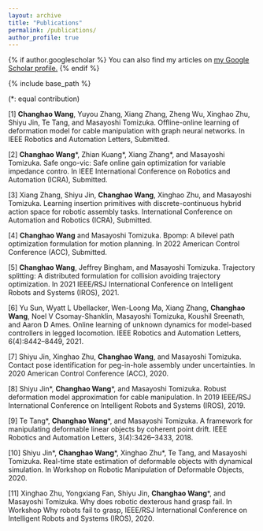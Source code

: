 ```yaml
---
layout: archive
title: "Publications"
permalink: /publications/
author_profile: true
---
```


{% if author.googlescholar %}
  You can also find my articles on <u><a href="{{author.googlescholar}}">my Google Scholar profile</a>.</u>
{% endif %}

{% include base_path %}

(\*: equal contribution)


[1] **Changhao Wang**, Yuyou Zhang, Xiang Zhang, Zheng Wu, Xinghao Zhu, Shiyu Jin, Te Tang, and Masayoshi Tomizuka. Offline-online learning of deformation model for cable manipulation with graph neural networks. In IEEE Robotics and Automation Letters, Submitted.

[2] **Changhao Wang**\*, Zhian Kuang\*, Xiang Zhang\*, and Masayoshi Tomizuka. Safe ongo-vic: Safe online gain optimization for variable impedance contro. In IEEE International Conference on Robotics and Automation (ICRA), Submitted.

[3] Xiang Zhang, Shiyu Jin, **Changhao Wang**, Xinghao Zhu, and Masayoshi Tomizuka. Learning insertion primitives with discrete-continuous hybrid action space for robotic assembly tasks. International Conference on Automation and Robotics (ICRA), Submitted.

[4] **Changhao Wang** and Masayoshi Tomizuka. Bpomp: A bilevel path optimization formulation for motion planning. In 2022 American Control Conference (ACC), Submitted.

[5] **Changhao Wang**, Jeffrey Bingham, and Masayoshi Tomizuka. Trajectory splitting: A distributed formulation for collision avoiding trajectory optimization. In 2021 IEEE/RSJ International Conference on Intelligent Robots and Systems (IROS), 2021.

[6] Yu Sun, Wyatt L Ubellacker, Wen-Loong Ma, Xiang Zhang, **Changhao Wang**, Noel V Csomay-Shanklin, Masayoshi Tomizuka, Koushil Sreenath, and Aaron D Ames. Online learning of unknown dynamics for model-based controllers in legged locomotion. IEEE Robotics and Automation Letters, 6(4):8442–8449, 2021.

[7] Shiyu Jin, Xinghao Zhu, **Changhao Wang**, and Masayoshi Tomizuka. Contact pose identification for peg-in-hole assembly under uncertainties. In 2020 American Control Conference (ACC), 2020.

[8] Shiyu Jin\*, **Changhao Wang**\*, and Masayoshi Tomizuka. Robust deformation model approximation for cable manipulation. In 2019 IEEE/RSJ International Conference on Intelligent Robots and Systems (IROS), 2019.

[9] Te Tang\*, **Changhao Wang**\*, and Masayoshi Tomizuka. A framework for manipulating deformable linear objects by coherent point drift. IEEE Robotics and Automation Letters, 3(4):3426–3433, 2018.

[10] Shiyu Jin\*, **Changhao Wang**\*, Xinghao Zhu\*, Te Tang, and Masayoshi Tomizuka. Real-time state estimation of deformable objects with dynamical simulation. In Workshop on Robotic Manipulation of Deformable Objects, 2020.

[11] Xinghao Zhu, Yongxiang Fan, Shiyu Jin, **Changhao Wang**\*, and Masayoshi Tomizuka. Why does robotic dexterous hand grasp fail. In Workshop Why robots fail to grasp, IEEE/RSJ International Conference on Intelligent Robots and Systems (IROS), 2020.
